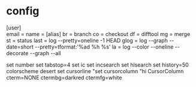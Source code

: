 # config

[user]                                                                      
    email =
    name =
[alias]
     br = branch
     co = checkout
     df = difftool
     mg = merge
     st = status
     last = log --pretty=oneline -1 HEAD
     glog = log --graph --date=short --pretty=tformat:'%ad %h %s'
     la = log --color --oneline --decorate --graph --all


set number
set tabstop=4
set ic
set incsearch
set hlsearch
set history=50
colorscheme desert
set cursorline 
"set cursorcolumn
"hi CursorColumn cterm=NONE ctermbg=darkred ctermfg=white             
